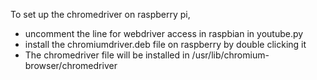 To set up the chromedriver on raspberry pi, 

* uncomment the line for webdriver access in raspbian in youtube.py
* install the chromiumdriver.deb file on raspberry by double clicking it 
* The chromedriver file will be installed in /usr/lib/chromium-browser/chromedriver